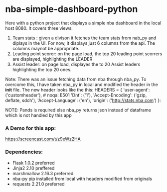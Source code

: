 # nba-simple-dashboard-python

Here with a python project that displays a simple nba dashboard in the local host 8080. It covers three views:
1. Team stats : given a divison it fetches the team stats from nab_py and diplays in the UI. For now, it displays just 6 columns from the api. The columns maynot be appropriate. 
2. Leading point scorer: on the page load, the top 20 leading point scorrers are displayed, highlighting the LEADER
3. Assist leader: on page load, displayes the to 20 Assist leaders highlighting the top 20 ones.


Note: There was an issue fetching data from nba through nba_py. To overcome this, 
I have taken nba_py in local and modified the header in the __init__ file. The new header looks like the this:
HEADERS = {
    'user-agent': ('customheader'),  # noqa: E501
    'Dnt': ('1'),
    'Accept-Encoding': ('gzip, deflate, sdch'),
    'Accept-Language': ('en'),
    'origin': ('http://stats.nba.com')
    }:

NOTE: Pands is required else nba_py returns json instead of dataframe which is not handled by this app


### A Demo for this app:
https://screencast.com/t/z9eWz2HA 


### Dependencies:

* Flask 1.0.2 preferred
* Jinja2 2.10 preffered 
* marshmallow 2.16.3 preferred
* nba-py pip installed from local with headers modified from originals
* requests 2.21.0 preferred
